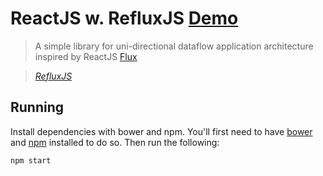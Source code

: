 # ReactJS w. RefluxJS [Demo](https://reflux-todo-demo.firebaseapp.com/)

> A simple library for uni-directional dataflow application architecture inspired by ReactJS [Flux](http://facebook.github.io/react/blog/2014/05/06/flux.html)

> _[RefluxJS](https://github.com/spoike/refluxjs)_


## Running

Install dependencies with bower and npm. You'll first need to have [bower](http://bower.io/) and [npm](npmjs.org) installed to do so. Then run the following:

```
npm start
```
